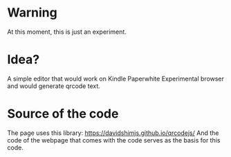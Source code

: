 Warning 
=================
At this moment, this is just an experiment. 

Idea? 
=================
A simple editor that would work on Kindle Paperwhite Experimental browser and would generate qrcode text.

Source of the code 
=================
The page uses this library: https://davidshimjs.github.io/qrcodejs/
And the code of the webpage that comes with the code serves as the basis for this code. 

